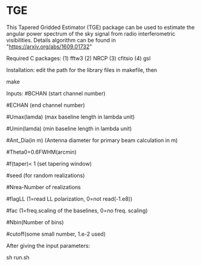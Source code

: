 # TGE
This Tapered Gridded Estimator (TGE) package can be used to estimate the angular power spectrum of the sky signal from radio interferometric visibilities. Details algorithm can be found in "https://arxiv.org/abs/1609.01732"

Required C packages:
(1) fftw3
(2) NRCP
(3) cfitsio
(4) gsl

Installation: edit the path for the library files in makefile, then

make

Inputs:
#BCHAN (start channel number)

#ECHAN (end channel number)

#Umax(lamda) (max baseline length in lambda unit)

#Umin(lamda)  (min baseline length in lambda unit)

#Ant_Dia(in m) (Antenna diameter for primary beam calculation in m)

#Theta0=0.6FWHM(arcmin)

#f(taper)< 1 (set tapering window)

#seed (for random realizations)

#Nrea-Number of realizations

#flagLL (1=read LL polarization, 0=not read(-1.e8))

#fac (1=freq.scaling of the baselines, 0=no freq. scaling)

#Nbin(Number of bins)

#cutoff(some small number, 1.e-2 used)

After giving the input parameters:

sh run.sh

